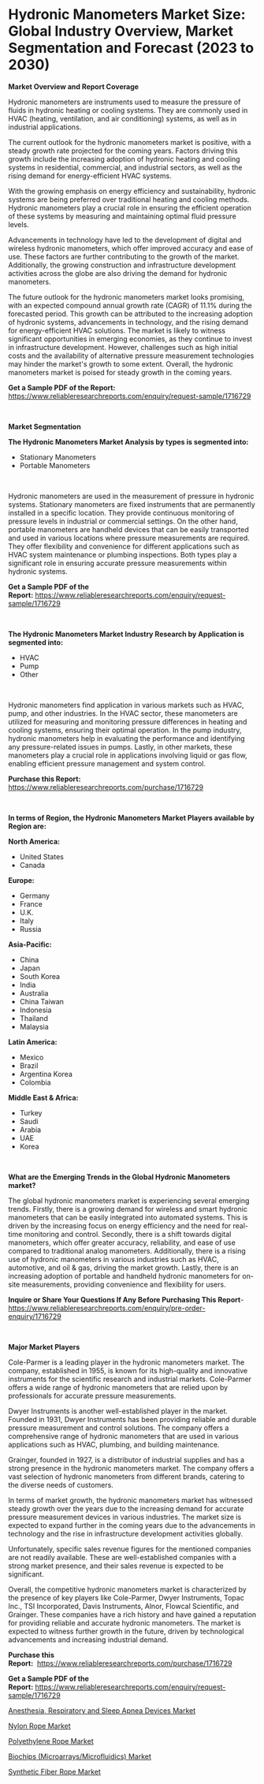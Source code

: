<p><h1>Hydronic Manometers Market Size: Global Industry Overview, Market Segmentation and Forecast (2023 to 2030)</h1></p><p><strong>Market Overview and Report Coverage</strong></p>
<p><p>Hydronic manometers are instruments used to measure the pressure of fluids in hydronic heating or cooling systems. They are commonly used in HVAC (heating, ventilation, and air conditioning) systems, as well as in industrial applications.</p><p>The current outlook for the hydronic manometers market is positive, with a steady growth rate projected for the coming years. Factors driving this growth include the increasing adoption of hydronic heating and cooling systems in residential, commercial, and industrial sectors, as well as the rising demand for energy-efficient HVAC systems. </p><p>With the growing emphasis on energy efficiency and sustainability, hydronic systems are being preferred over traditional heating and cooling methods. Hydronic manometers play a crucial role in ensuring the efficient operation of these systems by measuring and maintaining optimal fluid pressure levels. </p><p>Advancements in technology have led to the development of digital and wireless hydronic manometers, which offer improved accuracy and ease of use. These factors are further contributing to the growth of the market. Additionally, the growing construction and infrastructure development activities across the globe are also driving the demand for hydronic manometers.</p><p>The future outlook for the hydronic manometers market looks promising, with an expected compound annual growth rate (CAGR) of 11.1% during the forecasted period. This growth can be attributed to the increasing adoption of hydronic systems, advancements in technology, and the rising demand for energy-efficient HVAC solutions. The market is likely to witness significant opportunities in emerging economies, as they continue to invest in infrastructure development. However, challenges such as high initial costs and the availability of alternative pressure measurement technologies may hinder the market's growth to some extent. Overall, the hydronic manometers market is poised for steady growth in the coming years.</p></p>
<p><strong>Get a Sample PDF of the Report:</strong> <a href="https://www.reliableresearchreports.com/enquiry/request-sample/1716729">https://www.reliableresearchreports.com/enquiry/request-sample/1716729</a></p>
<p>&nbsp;</p>
<p><strong>Market Segmentation</strong></p>
<p><strong>The Hydronic Manometers Market Analysis by types is segmented into:</strong></p>
<p><ul><li>Stationary Manometers</li><li>Portable Manometers</li></ul></p>
<p>&nbsp;</p>
<p><p>Hydronic manometers are used in the measurement of pressure in hydronic systems. Stationary manometers are fixed instruments that are permanently installed in a specific location. They provide continuous monitoring of pressure levels in industrial or commercial settings. On the other hand, portable manometers are handheld devices that can be easily transported and used in various locations where pressure measurements are required. They offer flexibility and convenience for different applications such as HVAC system maintenance or plumbing inspections. Both types play a significant role in ensuring accurate pressure measurements within hydronic systems.</p></p>
<p><strong>Get a Sample PDF of the Report:</strong>&nbsp;<a href="https://www.reliableresearchreports.com/enquiry/request-sample/1716729">https://www.reliableresearchreports.com/enquiry/request-sample/1716729</a></p>
<p>&nbsp;</p>
<p><strong>The Hydronic Manometers Market Industry Research by Application is segmented into:</strong></p>
<p><ul><li>HVAC</li><li>Pump</li><li>Other</li></ul></p>
<p>&nbsp;</p>
<p><p>Hydronic manometers find application in various markets such as HVAC, pump, and other industries. In the HVAC sector, these manometers are utilized for measuring and monitoring pressure differences in heating and cooling systems, ensuring their optimal operation. In the pump industry, hydronic manometers help in evaluating the performance and identifying any pressure-related issues in pumps. Lastly, in other markets, these manometers play a crucial role in applications involving liquid or gas flow, enabling efficient pressure management and system control.</p></p>
<p><strong>Purchase this Report:</strong>&nbsp; <a href="https://www.reliableresearchreports.com/purchase/1716729">https://www.reliableresearchreports.com/purchase/1716729</a></p>
<p>&nbsp;</p>
<p><strong>In terms of Region, the Hydronic Manometers Market Players available by Region are:</strong></p>
<p>
    <p> <strong> North America: </strong>
        <ul>
            <li>United States</li>
            <li>Canada</li>
        </ul>
        </p> 
    <p> <strong> Europe: </strong>
        <ul>
            <li>Germany</li>
            <li>France</li>
            <li>U.K.</li>
            <li>Italy</li>
            <li>Russia</li>
        </ul>
        </p> 
    <p> <strong> Asia-Pacific: </strong>
        <ul>
            <li>China</li>
            <li>Japan</li>
            <li>South Korea</li>
            <li>India</li>
            <li>Australia</li>
            <li>China Taiwan</li>
            <li>Indonesia</li>
            <li>Thailand</li>
            <li>Malaysia</li>
        </ul>
        </p> 
    <p> <strong> Latin America: </strong>
        <ul>
            <li>Mexico</li>
            <li>Brazil</li>
            <li>Argentina Korea</li>
            <li>Colombia</li>
        </ul>
        </p> 
    <p> <strong> Middle East & Africa: </strong>
        <ul>
            <li>Turkey</li>
            <li>Saudi</li>
            <li>Arabia</li>
            <li>UAE</li>
            <li>Korea</li>
        </ul>
    </p>
    </p>
<p>&nbsp;</p>
<p><strong>What are the Emerging Trends in the Global Hydronic Manometers market?</strong></p>
<p><p>The global hydronic manometers market is experiencing several emerging trends. Firstly, there is a growing demand for wireless and smart hydronic manometers that can be easily integrated into automated systems. This is driven by the increasing focus on energy efficiency and the need for real-time monitoring and control. Secondly, there is a shift towards digital manometers, which offer greater accuracy, reliability, and ease of use compared to traditional analog manometers. Additionally, there is a rising use of hydronic manometers in various industries such as HVAC, automotive, and oil & gas, driving the market growth. Lastly, there is an increasing adoption of portable and handheld hydronic manometers for on-site measurements, providing convenience and flexibility for users.</p></p>
<p><strong>Inquire or Share Your Questions If Any Before Purchasing This Report</strong>- <a href="https://www.reliableresearchreports.com/enquiry/pre-order-enquiry/1716729">https://www.reliableresearchreports.com/enquiry/pre-order-enquiry/1716729</a></p>
<p>&nbsp;</p>
<p><strong>Major Market Players</strong></p>
<p><p>Cole-Parmer is a leading player in the hydronic manometers market. The company, established in 1955, is known for its high-quality and innovative instruments for the scientific research and industrial markets. Cole-Parmer offers a wide range of hydronic manometers that are relied upon by professionals for accurate pressure measurements.</p><p>Dwyer Instruments is another well-established player in the market. Founded in 1931, Dwyer Instruments has been providing reliable and durable pressure measurement and control solutions. The company offers a comprehensive range of hydronic manometers that are used in various applications such as HVAC, plumbing, and building maintenance.</p><p>Grainger, founded in 1927, is a distributor of industrial supplies and has a strong presence in the hydronic manometers market. The company offers a vast selection of hydronic manometers from different brands, catering to the diverse needs of customers.</p><p>In terms of market growth, the hydronic manometers market has witnessed steady growth over the years due to the increasing demand for accurate pressure measurement devices in various industries. The market size is expected to expand further in the coming years due to the advancements in technology and the rise in infrastructure development activities globally.</p><p>Unfortunately, specific sales revenue figures for the mentioned companies are not readily available. These are well-established companies with a strong market presence, and their sales revenue is expected to be significant.</p><p>Overall, the competitive hydronic manometers market is characterized by the presence of key players like Cole-Parmer, Dwyer Instruments, Topac Inc., TSI Incorporated, Davis Instruments, Alnor, Flowcal Scientific, and Grainger. These companies have a rich history and have gained a reputation for providing reliable and accurate hydronic manometers. The market is expected to witness further growth in the future, driven by technological advancements and increasing industrial demand.</p></p>
<p><strong>Purchase this Report:</strong>&nbsp;&nbsp;<a href="https://www.reliableresearchreports.com/purchase/1716729">https://www.reliableresearchreports.com/purchase/1716729</a></p>
<p></p>
<p><strong>Get a Sample PDF of the Report:</strong>&nbsp;<a href="https://www.reliableresearchreports.com/enquiry/request-sample/1716729">https://www.reliableresearchreports.com/enquiry/request-sample/1716729</a></p>
<p><p><a href="https://medium.com/@vergiekunze/analyzing-anesthesia-respiratory-and-sleep-apnea-devices-market-global-industry-perspective-and-f6c8464e1c58">Anesthesia, Respiratory and Sleep Apnea Devices Market</a></p><p><a href="https://www.linkedin.com/pulse/nylon-rope-market-size-share-amp-trends-analysis-report-application/">Nylon Rope Market</a></p><p><a href="https://www.linkedin.com/pulse/polyethylene-rope-market-research-report-unlocks-analysis-financial/">Polyethylene Rope Market</a></p><p><a href="https://medium.com/@erickasauer/biochips-microarrays-microfluidics-market-analysis-its-cagr-market-segmentation-and-global-9a2d882a8b44">Biochips (Microarrays/Microfluidics) Market</a></p><p><a href="https://www.linkedin.com/pulse/synthetic-fiber-rope-market-size-2023-2030-global-industrial/">Synthetic Fiber Rope Market</a></p></p>